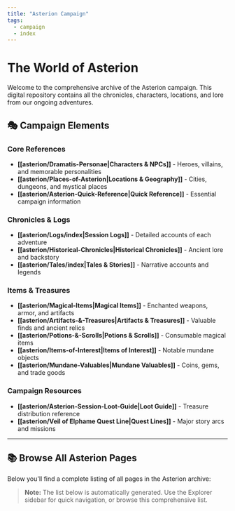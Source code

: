```yaml
---
title: "Asterion Campaign"
tags:
  - campaign
  - index
---
```


# The World of Asterion

Welcome to the comprehensive archive of the Asterion campaign. This digital repository contains all the chronicles, characters, locations, and lore from our ongoing adventures.

## 🎭 Campaign Elements

### Core References
- **[[asterion/Dramatis-Personae|Characters & NPCs]]** - Heroes, villains, and memorable personalities
- **[[asterion/Places-of-Asterion|Locations & Geography]]** - Cities, dungeons, and mystical places
- **[[asterion/Asterion-Quick-Reference|Quick Reference]]** - Essential campaign information

### Chronicles & Logs
- **[[asterion/Logs/index|Session Logs]]** - Detailed accounts of each adventure
- **[[asterion/Historical-Chronicles|Historical Chronicles]]** - Ancient lore and backstory
- **[[asterion/Tales/index|Tales & Stories]]** - Narrative accounts and legends

### Items & Treasures
- **[[asterion/Magical-Items|Magical Items]]** - Enchanted weapons, armor, and artifacts
- **[[asterion/Artifacts-&-Treasures|Artifacts & Treasures]]** - Valuable finds and ancient relics
- **[[asterion/Potions-&-Scrolls|Potions & Scrolls]]** - Consumable magical items
- **[[asterion/Items-of-Interest|Items of Interest]]** - Notable mundane objects
- **[[asterion/Mundane-Valuables|Mundane Valuables]]** - Coins, gems, and trade goods

### Campaign Resources
- **[[asterion/Asterion-Session-Loot-Guide|Loot Guide]]** - Treasure distribution reference
- **[[asterion/Veil of Elphame Quest Line|Quest Lines]]** - Major story arcs and missions

---

## 📚 Browse All Asterion Pages

Below you'll find a complete listing of all pages in the Asterion archive:

> **Note:** The list below is automatically generated. Use the Explorer sidebar for quick navigation, or browse this comprehensive list.
